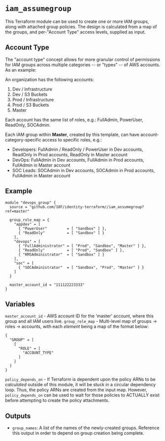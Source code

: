 # `iam_assumegroup`

This Terraform module can be used to create one or more IAM groups, along with attached group policies.
The design is calculated from a map of the groups, and per-"Account Type" access levels, supplied as input.

## Account Type

The "account type" concept allows for more granular control of permissions for IAM groups
across multiple categories -- or "types" -- of AWS accounts. As an example:

An organization has the following accounts:

1. Dev / Infrastructure
2. Dev / S3 Buckets
3. Prod / Infrastructure
4. Prod / S3 Buckets
5. Master

Each account has the same list of roles, e.g.: FullAdmin, PowerUser, ReadOnly, SOCAdmin.

Each IAM group within **Master**, created by this template,
can have account-category-specific access to specific roles, e.g.:

- Developers: FullAdmin / ReadOnly / PowerUser in Dev accounts, ReadOnly in Prod accounts, ReadOnly in Master account
- DevOps: FullAdmin in Dev accounts, FullAdmin in Prod accounts, FullAdmin in Master account
- SOC Leads: SOCAdmin in Dev accounts, SOCAdmin in Prod accounts, FullAdmin in Master account

## Example

```hcl
module "devops_group" {
  source = "github.com/18F/identity-terraform//iam_assumegroup?ref=master"
  
  group_role_map = {
    "appdev" = [
      { "PowerUser"         = [ "Sandbox" ] },
      { "ReadOnly"          = [ "Sandbox" ] }
    ],
    "devops" = [
      { "FullAdministrator" = [ "Prod", "Sandbox", "Master" ] },
      { "ReadOnly"          = [ "Prod", "Sandbox" ] },
      { "KMSAdministrator"  = [ "Sandbox" ] }
    ],
    "soc" = [
      { "SOCAdministrator"  = [ "Sandbox", "Prod", "Master" ] }
    ]
  }

  master_account_id = "111122223333"
}
```

## Variables

`master_account_id` - AWS account ID for the 'master' account, where this group and all IAM users live.
`group_role_map` - Multi-level map of groups -> roles -> accounts, with each *element* being a map of the format below:

```
{
  "GROUP" = [
    {
      "ROLE" = [
        "ACCOUNT_TYPE"
      ]
    }
  ]
}
```
`policy_depends_on` - If Terraform is dependent upon the policy ARNs to be _calculated_ outside of this module,
it will be stuck in a circular dependency loop. Thus, the policy ARNs are created from the input map.
However, `policy_depends_on` can be used to wait for those policies to ACTUALLY exist
before attempting to create the policy attachments.

## Outputs

- `group_names`: A list of the names of the newly-created groups. Reference this output in order to depend on group creation being complete.

